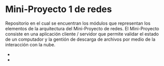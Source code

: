 # Mini-Proyecto 1 de redes  

Repositorio en el cual se encuentran los módulos que representan los elementos
de la arquitectura del Mini-Proyecto de redes. El Mini-Proyecto consiste en una
aplicación cliente / servidor que permite validar el estado de un computador y
la gentión de descarga de archivos por medio de la interacción con la nube.  


-  

-


